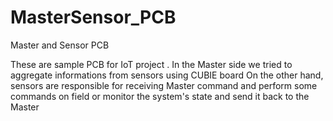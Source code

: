 # MasterSensor_PCB
Master and Sensor PCB 

These are sample PCB for IoT project . In the Master side we tried to aggregate informations from sensors using CUBIE board
On the other hand, sensors are responsible for receiving Master command and perform some commands on field or monitor the system's
state and send it back to the Master 
